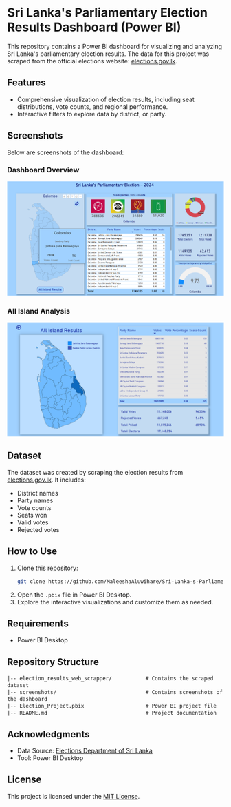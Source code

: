 # Sri Lanka's Parliamentary Election Results Dashboard (Power BI)

This repository contains a Power BI dashboard for visualizing and analyzing Sri Lanka's parliamentary election results. The data for this project was scraped from the official elections website: [elections.gov.lk](https://www.elections.gov.lk/).

## Features
- Comprehensive visualization of election results, including seat distributions, vote counts, and regional performance.
- Interactive filters to explore data by district, or party.

## Screenshots
Below are screenshots of the dashboard:

### Dashboard Overview
![Dashboard Overview](screenshots/Dashboard01.png)

### All Island Analysis
![All Island Analysis](screenshots/Dashboard02.png)

## Dataset
The dataset was created by scraping the election results from [elections.gov.lk](https://www.elections.gov.lk/). It includes:
- District names
- Party names
- Vote counts
- Seats won
- Valid votes
- Rejected votes

## How to Use
1. Clone this repository:
   ```bash
   git clone https://github.com/MaleeshaAluwihare/Sri-Lanka-s-Parliamentary-Election-Dashboard-Power-BI-.git
   ```
2. Open the `.pbix` file in Power BI Desktop.
3. Explore the interactive visualizations and customize them as needed.

## Requirements
- Power BI Desktop

## Repository Structure
```
|-- election_results_web_scrapper/           # Contains the scraped dataset
|-- screenshots/                             # Contains screenshots of the dashboard
|-- Election_Project.pbix                    # Power BI project file
|-- README.md                                # Project documentation
```

## Acknowledgments
- Data Source: [Elections Department of Sri Lanka](https://www.elections.gov.lk/)
- Tool: Power BI Desktop

## License
This project is licensed under the [MIT License](LICENSE).

